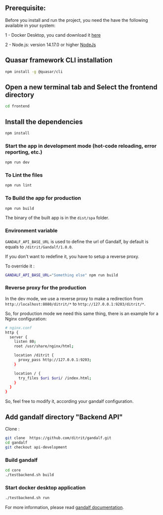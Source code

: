 
## Prerequisite:

Before you install and run the project, you need the have the following available in your system:

1 - Docker Desktop, you cand download it [here](https://docs.docker.com/get-docker/)

2 - Node.js: version 14.17.0 or higher [NodeJs](https://nodejs.org/)


## Quasar framework CLI installation

```bash
npm install -g @quasar/cli
```

## Open a new terminal tab and Select the frontend directory

```bash
cd frontend
```

## Install the dependencies

```bash
npm install
```

### Start the app in development mode (hot-code reloading, error reporting, etc.)

```bash
npm run dev
```

### To Lint the files

```bash
npm run lint
```

### To Build the app for production

```bash
npm run build
```

The binary of the built app is in the `dist/spa` folder.

### Environment variable

`GANDALF_API_BASE_URL` is used to define the url of Gandalf, by default is equals to `/ditrit/Gandalf/1.0.0`.

If you don't want to redefine it, you have to setup a reverse proxy.

To override it :

```bash
GANDALF_API_BASE_URL="Something else" npm run build
```

### Reverse proxy for the production

In the dev mode, we use a reverse proxy to make a redirection from `http://localhost:8080/ditrit/*` to `http://127.0.0.1:9203/ditrit/*`.

So, for production mode we need this same thing, there is an example for a Nginx configuration:

```bash
# nginx.conf
http {
  server {
    listen 80;
    root /usr/share/nginx/html;

    location /ditrit {
      proxy_pass http://127.0.0.1:9203;
    }

    location / {
      try_files $uri $uri/ /index.html;
    }
  }
}
```

So, feel free to modify it, according your gandalf configuration.

## Add gandalf directory "Backend API"

Clone :

```bash
git clone  https://github.com/ditrit/gandalf.git
cd gandalf
git checkout api-development
```

### Build gandalf

```bash
cd core
./testbackend.sh build
```

### Start docker desktop application

```bash
./testbackend.sh run
```

For more information, please read [gandalf documentation](https://github.com/ditrit/gandalf/blob/api-development/core/README.md).
